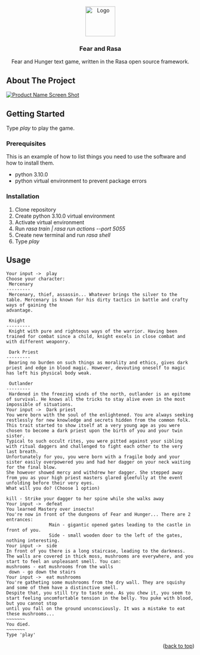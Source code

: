 <!-- Improved compatibility of back to top link: See: https://github.com/othneildrew/Best-README-Template/pull/73 -->
<a name="readme-top"></a>
<!--
*** Fear and Hunger text game, written in the Rasa open source framework.
-->



<!-- PROJECT LOGO -->
<br />
<div align="center">
  <a href="https://github.com/1ADIS1/repository/fear-and-rasa/master/FearAndRasa.png">
    <img src="images/logo.png" alt="Logo" width="80" height="80">
  </a>

  <h3 align="center">Fear and Rasa</h3>

  <p align="center">
    Fear and Hunger text game, written in the Rasa open source framework.
  </p>
</div>




<!-- ABOUT THE PROJECT -->
## About The Project

[![Product Name Screen Shot][product-screenshot]](https://example.com)


<!-- GETTING STARTED -->
## Getting Started

Type *play* to play the game.

### Prerequisites

This is an example of how to list things you need to use the software and how to install them.
* python 3.10.0
* python virtual environment to prevent package errors

### Installation

1. Clone repository
2. Create python 3.10.0 virtual environment
3. Activate virtual environment
4. Run *rasa train | rasa run actions --port 5055*
5. Create new terminal and run *rasa shell*
6. Type *play*


<!-- USAGE EXAMPLES -->
## Usage

```
Your input ->  play                                                                                                                                       
Choose your character: 
 Mercenary 
---------
 Mercenary, thief, assassin... Whatever brings the silver to the table. Mercenary is known for his dirty tactics in battle and crafty ways of gaining the 
advantage.

 Knight
---------
 Knight with pure and righteous ways of the warrior. Having been trained for combat since a child, knight excels in close combat and with different weaponry.

 Dark Priest
---------
 Bearing no burden on such things as morality and ethics, gives dark priest and edge in blood magic. However, devouting oneself to magic has left his physical body weak.

 Outlander
---------
 Hardened in the freezing winds of the north, outlander is an epitome of survival. He knows all the tricks to stay alive even in the most impossible of situations.
Your input ->  Dark priest
You were born with the soul of the enlightened. You are always seeking restlessly for new knowledge and secrets hidden from the common folk.
This trait started to show itself at a very young age as you were chosen to become a dark priest upon the birth of you and your twin sister.
Typical to such occult rites, you were pitted against your sibling with ritual daggers and challenged to fight each other to the very last breath.
Unfortunately for you, you were born with a fragile body and your sister easily overpowered you and had her dagger on your neck waiting for the final blow.
She however showed mercy and withdrew her dagger. She stepped away from you as your high priest masters glared gleefully at the event unfolding before their very eyes.
What will you do? (Choose 1 option)

kill - Strike your dagger to her spine while she walks away
Your input ->  defeat
You learned Mastery over insects!
You're now in front of the dungeons of Fear and Hunger... There are 2 entrances:
                Main - gigantic opened gates leading to the castle in front of you.
                Side - small wooden door to the left of the gates, nothing interesting.
Your input ->  side
In front of you there is a long staircase, leading to the darkness.
The walls are covered in thick moss, mushrooms are everywhere, and you start to feel an unpleasant smell. You can:
mushrooms - eat mushrooms from the walls
 down - go down the stairs
Your input ->  eat mushrooms
You're gatheting some mushrooms from the dry wall. They are squishy and some of them have a distinctive smell.
Despite that, you still try to taste one. As you chew it, you seem to start feeling uncomfortable tension in the belly. You puke with blood, but you cannot stop
until you fall on the ground unconsciously. It was a mistake to eat these mushrooms...
~~~~~~~
You died.
~~~~~~~
Type 'play'
```

<p align="right">(<a href="#readme-top">back to top</a>)</p>



<!-- MARKDOWN LINKS & IMAGES -->
<!-- https://www.markdownguide.org/basic-syntax/#reference-style-links -->
[contributors-shield]: https://img.shields.io/github/contributors/othneildrew/Best-README-Template.svg?style=for-the-badge
[contributors-url]: https://github.com/othneildrew/Best-README-Template/graphs/contributors
[forks-shield]: https://img.shields.io/github/forks/othneildrew/Best-README-Template.svg?style=for-the-badge
[forks-url]: https://github.com/othneildrew/Best-README-Template/network/members
[stars-shield]: https://img.shields.io/github/stars/othneildrew/Best-README-Template.svg?style=for-the-badge
[stars-url]: https://github.com/othneildrew/Best-README-Template/stargazers
[issues-shield]: https://img.shields.io/github/issues/othneildrew/Best-README-Template.svg?style=for-the-badge
[issues-url]: https://github.com/othneildrew/Best-README-Template/issues
[license-shield]: https://img.shields.io/github/license/othneildrew/Best-README-Template.svg?style=for-the-badge
[license-url]: https://github.com/othneildrew/Best-README-Template/blob/master/LICENSE.txt
[linkedin-shield]: https://img.shields.io/badge/-LinkedIn-black.svg?style=for-the-badge&logo=linkedin&colorB=555
[linkedin-url]: https://linkedin.com/in/othneildrew
[product-screenshot]: images/screenshot.png
[Next.js]: https://img.shields.io/badge/next.js-000000?style=for-the-badge&logo=nextdotjs&logoColor=white
[Next-url]: https://nextjs.org/
[React.js]: https://img.shields.io/badge/React-20232A?style=for-the-badge&logo=react&logoColor=61DAFB
[React-url]: https://reactjs.org/
[Vue.js]: https://img.shields.io/badge/Vue.js-35495E?style=for-the-badge&logo=vuedotjs&logoColor=4FC08D
[Vue-url]: https://vuejs.org/
[Angular.io]: https://img.shields.io/badge/Angular-DD0031?style=for-the-badge&logo=angular&logoColor=white
[Angular-url]: https://angular.io/
[Svelte.dev]: https://img.shields.io/badge/Svelte-4A4A55?style=for-the-badge&logo=svelte&logoColor=FF3E00
[Svelte-url]: https://svelte.dev/
[Laravel.com]: https://img.shields.io/badge/Laravel-FF2D20?style=for-the-badge&logo=laravel&logoColor=white
[Laravel-url]: https://laravel.com
[Bootstrap.com]: https://img.shields.io/badge/Bootstrap-563D7C?style=for-the-badge&logo=bootstrap&logoColor=white
[Bootstrap-url]: https://getbootstrap.com
[JQuery.com]: https://img.shields.io/badge/jQuery-0769AD?style=for-the-badge&logo=jquery&logoColor=white
[JQuery-url]: https://jquery.com 